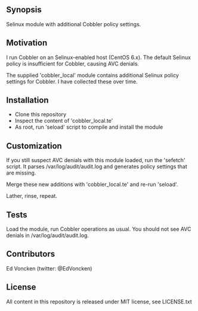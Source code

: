 ## Synopsis

Selinux module with additional Cobbler policy settings.

## Motivation

I run Cobbler on an Selinux-enabled host (CentOS 6.x). The default
Selinux policy is insufficient for Cobbler, causing AVC denials.

The supplied 'cobbler_local' module contains additional Selinux
policy settings for Cobbler. I have collected these over time.

## Installation

- Clone this repository
- Inspect the content of 'cobbler_local.te'
- As root, run 'seload' script to compile and install the module

## Customization

If you still suspect AVC denials with this module loaded, run the
'sefetch' script. It parses /var/log/audit/audit.log and generates
policy settings that are missing.

Merge these new additions with 'cobbler_local.te' and re-run 'seload'.

Lather, rinse, repeat.

## Tests

Load the module, run Cobbler operations as usual. You should not
see AVC denials in /var/log/audit/audit.log.

## Contributors

Ed Voncken (twitter: @EdVoncken)

## License

All content in this repository is released under MIT license, see
LICENSE.txt
